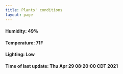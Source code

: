 ```yaml
---
title: Plants' conditions
layout: page
---
```



#### Humidity: 49%
#### Temperature: 71F
#### Lighting: Low
#### Time of last update: Thu Apr 29 08:20:00 CDT 2021
